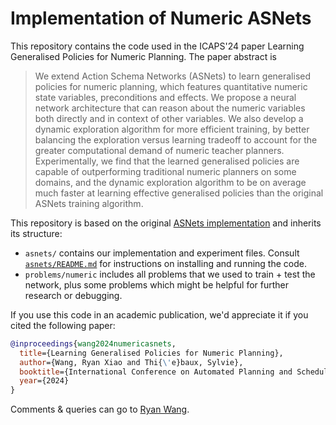 # Implementation of Numeric ASNets

This repository contains the code used in the ICAPS'24 paper Learning
Generalised Policies for Numeric Planning. The paper abstract is

> We extend Action Schema Networks (ASNets) to learn generalised policies for
> numeric planning, which features quantitative numeric state variables,
> preconditions and effects. We propose a neural network architecture that can
> reason about the numeric variables both directly and in context of other
> variables. We also develop a dynamic exploration algorithm for more efficient
> training, by better balancing the exploration versus learning tradeoff to
> account for the greater computational demand of numeric teacher planners.
> Experimentally, we find that the learned generalised policies are capable of
> outperforming traditional numeric planners on some domains, and the dynamic
> exploration algorithm to be on average much faster at learning effective
> generalised policies than the original ASNets training algorithm.

This repository is based on the original [ASNets
implementation](https://github.com/qxcv/asnets) and inherits its structure:

- `asnets/` contains our implementation and experiment files. Consult
  [`asnets/README.md`](https://github.com/thyroidr/numeric-asnets/blob/master/asnets/README.md)
  for instructions on installing and running the code.
- `problems/numeric` includes all problems that we used to train + test the
  network, plus some problems which might be helpful for further research or
  debugging.

If you use this code in an academic publication, we'd appreciate it if you cited the following paper:

```bibtex
@inproceedings{wang2024numericasnets,
  title={Learning Generalised Policies for Numeric Planning},
  author={Wang, Ryan Xiao and Thi{\'e}baux, Sylvie},
  booktitle={International Conference on Automated Planning and Scheduling},
  year={2024}
}
```

Comments & queries can go to [Ryan Wang](mailto:ryanxiaowang2001@gmail.com).
